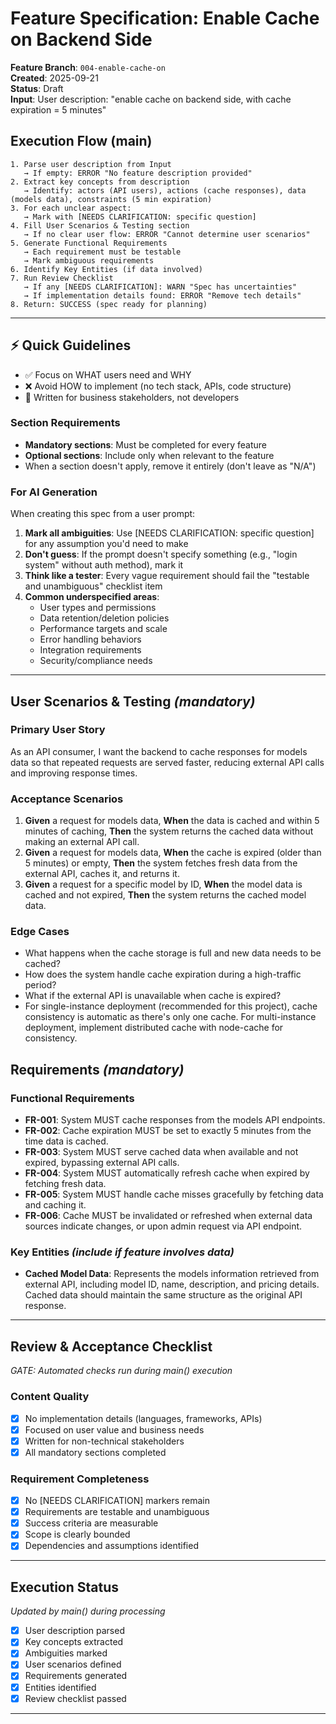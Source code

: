 # Feature Specification: Enable Cache on Backend Side

**Feature Branch**: `004-enable-cache-on`  
**Created**: 2025-09-21  
**Status**: Draft  
**Input**: User description: "enable cache on backend side, with cache expiration = 5 minutes"

## Execution Flow (main)
```
1. Parse user description from Input
   → If empty: ERROR "No feature description provided"
2. Extract key concepts from description
   → Identify: actors (API users), actions (cache responses), data (models data), constraints (5 min expiration)
3. For each unclear aspect:
   → Mark with [NEEDS CLARIFICATION: specific question]
4. Fill User Scenarios & Testing section
   → If no clear user flow: ERROR "Cannot determine user scenarios"
5. Generate Functional Requirements
   → Each requirement must be testable
   → Mark ambiguous requirements
6. Identify Key Entities (if data involved)
7. Run Review Checklist
   → If any [NEEDS CLARIFICATION]: WARN "Spec has uncertainties"
   → If implementation details found: ERROR "Remove tech details"
8. Return: SUCCESS (spec ready for planning)
```

---

## ⚡ Quick Guidelines
- ✅ Focus on WHAT users need and WHY
- ❌ Avoid HOW to implement (no tech stack, APIs, code structure)
- 👥 Written for business stakeholders, not developers

### Section Requirements
- **Mandatory sections**: Must be completed for every feature
- **Optional sections**: Include only when relevant to the feature
- When a section doesn't apply, remove it entirely (don't leave as "N/A")

### For AI Generation
When creating this spec from a user prompt:
1. **Mark all ambiguities**: Use [NEEDS CLARIFICATION: specific question] for any assumption you'd need to make
2. **Don't guess**: If the prompt doesn't specify something (e.g., "login system" without auth method), mark it
3. **Think like a tester**: Every vague requirement should fail the "testable and unambiguous" checklist item
4. **Common underspecified areas**:
   - User types and permissions
   - Data retention/deletion policies  
   - Performance targets and scale
   - Error handling behaviors
   - Integration requirements
   - Security/compliance needs

---

## User Scenarios & Testing *(mandatory)*

### Primary User Story
As an API consumer, I want the backend to cache responses for models data so that repeated requests are served faster, reducing external API calls and improving response times.

### Acceptance Scenarios
1. **Given** a request for models data, **When** the data is cached and within 5 minutes of caching, **Then** the system returns the cached data without making an external API call.
2. **Given** a request for models data, **When** the cache is expired (older than 5 minutes) or empty, **Then** the system fetches fresh data from the external API, caches it, and returns it.
3. **Given** a request for a specific model by ID, **When** the model data is cached and not expired, **Then** the system returns the cached model data.

### Edge Cases
- What happens when the cache storage is full and new data needs to be cached?
- How does the system handle cache expiration during a high-traffic period?
- What if the external API is unavailable when cache is expired?
- For single-instance deployment (recommended for this project), cache consistency is automatic as there's only one cache. For multi-instance deployment, implement distributed cache with node-cache for consistency.

## Requirements *(mandatory)*

### Functional Requirements
- **FR-001**: System MUST cache responses from the models API endpoints.
- **FR-002**: Cache expiration MUST be set to exactly 5 minutes from the time data is cached.
- **FR-003**: System MUST serve cached data when available and not expired, bypassing external API calls.
- **FR-004**: System MUST automatically refresh cache when expired by fetching fresh data.
- **FR-005**: System MUST handle cache misses gracefully by fetching data and caching it.
- **FR-006**: Cache MUST be invalidated or refreshed when external data sources indicate changes, or upon admin request via API endpoint.

### Key Entities *(include if feature involves data)*
- **Cached Model Data**: Represents the models information retrieved from external API, including model ID, name, description, and pricing details. Cached data should maintain the same structure as the original API response.

---

## Review & Acceptance Checklist
*GATE: Automated checks run during main() execution*

### Content Quality
- [x] No implementation details (languages, frameworks, APIs)
- [x] Focused on user value and business needs
- [x] Written for non-technical stakeholders
- [x] All mandatory sections completed

### Requirement Completeness
- [x] No [NEEDS CLARIFICATION] markers remain
- [x] Requirements are testable and unambiguous  
- [x] Success criteria are measurable
- [x] Scope is clearly bounded
- [x] Dependencies and assumptions identified

---

## Execution Status
*Updated by main() during processing*

- [x] User description parsed
- [x] Key concepts extracted
- [x] Ambiguities marked
- [x] User scenarios defined
- [x] Requirements generated
- [x] Entities identified
- [x] Review checklist passed

---